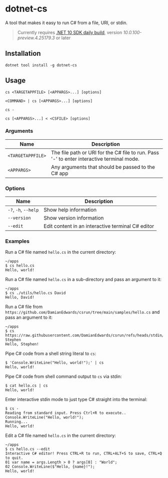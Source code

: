 # dotnet-cs

A tool that makes it easy to run C# from a file, URI, or stdin.

> Currently requires [.NET 10 SDK daily build](https://github.com/dotnet/sdk/blob/main/documentation/package-table.md), version *10.0.100-preview.4.25179.3* or later

## Installation

```shell
dotnet tool install -g dotnet-cs
```

## Usage

```shell
cs <TARGETAPPFILE> [<APPARGS>...] [options]
```

```shell
<COMMAND> | cs [<APPARGS>...] [options]
```

```shell
cs -
```

```shell
cs [<APPARGS>...] < <CSFILE> [options]
```

### Arguments

Name  | Description
------|------------------------------------------------
`<TARGETAPPFILE>` | The file path or URI for the C# file to run. Pass '-' to enter interactive terminal mode.
`<APPARGS>` | Any arguments that should be passed to the C# app

### Options

Name  | Description
------|------------------------------------------------
`-?`, `-h`, `--help` | Show help information
`--version` | Show version information
`--edit` | Edit content in an interactive terminal C# editor

### Examples

Run a C# file named `hello.cs` in the current directory:

```shell
~/apps
$ cs hello.cs
Hello, world!
```

Run a C# file named `hello.cs` in a sub-directory and pass an argument to it:

```shell
~/apps
$ cs ./utils/hello.cs David
Hello, David!
```

Run a C# file from `https://github.com/DamianEdwards/csrun/tree/main/samples/hello.cs` and pass an argument to it:

```shell
~/apps
$ cs https://raw.githubusercontent.com/DamianEdwards/csrun/refs/heads/stdin/samples/hello.cs Stephen
Hello, Stephen!
```

Pipe C# code from a shell string literal to `cs`:

```shell
$ 'Console.WriteLine("Hello, world!");' | cs
Hello, world!
```

Pipe C# code from shell command output to `cs` via stdin:

```shell
$ cat hello.cs | cs
Hello, world!
```

Enter interactive stdin mode to just type C# straight into the terminal:

```shell
$ cs -
Reading from standard input. Press Ctrl+R to execute..
Console.WriteLine("Hello, world!");
Running...
Hello, world!
```

Edit a C# file named `hello.cs` in the current directory:

```shell
~/apps
$ cs hello.cs --edit
Interactive C# editor! Press CTRL+R to run, CTRL+ALT+S to save, CTRL+Q to quit.
01 var name = args.Length > 0 ? args[0] : "World";
02 Console.WriteLine($"Hello, {name}!");
Hello, world!
```
